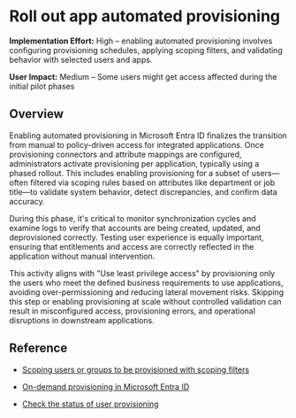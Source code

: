 #  Roll out app automated provisioning

**Implementation Effort:** High – enabling automated provisioning involves configuring provisioning schedules, applying scoping filters, and validating behavior with selected users and apps.

**User Impact:** Medium – Some users might get access affected during the initial pilot phases

## Overview

Enabling automated provisioning in Microsoft Entra ID finalizes the transition from manual to policy-driven access for integrated applications. Once provisioning connectors and attribute mappings are configured, administrators activate provisioning per application, typically using a phased rollout. This includes enabling provisioning for a subset of users—often filtered via scoping rules based on attributes like department or job title—to validate system behavior, detect discrepancies, and confirm data accuracy.

During this phase, it's critical to monitor synchronization cycles and examine logs to verify that accounts are being created, updated, and deprovisioned correctly. Testing user experience is equally important, ensuring that entitlements and access are correctly reflected in the application without manual intervention.

This activity aligns with "Use least privilege access" by provisioning only the users who meet the defined business requirements to use applications, avoiding over-permissioning and reducing lateral movement risks. Skipping this step or enabling provisioning at scale without controlled validation can result in misconfigured access, provisioning errors, and operational disruptions in downstream applications.

## Reference


* [Scoping users or groups to be provisioned with scoping filters](https://learn.microsoft.com/entra/identity/app-provisioning/define-conditional-rules-for-provisioning-user-accounts)

* [On-demand provisioning in Microsoft Entra ID](https://learn.microsoft.com/entra/identity/app-provisioning/provision-on-demand)

* [Check the status of user provisioning](https://learn.microsoft.com/en-us/entra/identity/app-provisioning/application-provisioning-when-will-provisioning-finish-specific-user)